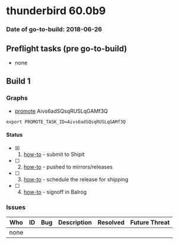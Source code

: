 # thunderbird 60.0b9

### Date of go-to-build: 2018-06-26

## Preflight tasks (pre go-to-build)
- none

## Build 1  

### Graphs
* [promote](https://tools.taskcluster.net/push-inspector/#/Aivs6adSQsqRUSLqGAMf3Q) Aivs6adSQsqRUSLqGAMf3Q
```
export PROMOTE_TASK_ID=Aivs6adSQsqRUSLqGAMf3Q
```


#### Status
- [x] 1.  [how-to](https://wiki.mozilla.org/Release:Release_Automation_on_Mercurial:Starting_a_Release#Submit_to_Ship_It)  - submit to Shipit
- [ ] 2.  [how-to](https://github.com/mozilla-releng/releasewarrior-2.0/blob/master/docs/release-promotion/desktop/howto.md#push-artifacts-to-releases-directory)  - pushed to mirrors/releases
- [ ] 3.  [how-to](https://github.com/mozilla-releng/releasewarrior-2.0/blob/master/docs/release-promotion/desktop/howto.md#ship-the-release)  - schedule the release for shipping
- [ ] 4.  [how-to](https://github.com/mozilla-releng/releasewarrior-2.0/blob/master/docs/release-promotion/desktop/howto.md#obtain-sign-offs-for-changes)  - signoff in Balrog

### Issues
| Who                 | ID               | Bug                                                                 | Description                | Resolved                | Future Threat                |
| ------------------- | ---------------- | ------------------------------------------------------------------- | -------------------------- | ----------------------- | ---------------------------- |
| none | | | | | |

